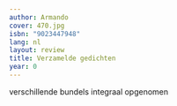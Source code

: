 ```yaml
---
author: Armando
cover: 470.jpg
isbn: "9023447948"
lang: nl
layout: review
title: Verzamelde gedichten
year: 0
---
```


verschillende bundels integraal opgenomen
